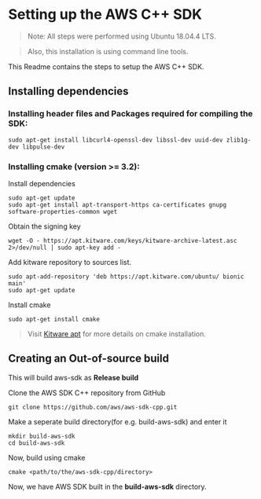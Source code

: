 # Setting up the AWS C++ SDK

> Note: All steps were performed using Ubuntu 18.04.4 LTS.

> Also, this installation is using command line tools.

This Readme contains the steps to setup the AWS C++ SDK.

## Installing dependencies

### Installing header files and Packages required for compiling the SDK:

```
sudo apt-get install libcurl4-openssl-dev libssl-dev uuid-dev zlib1g-dev libpulse-dev
```

### Installing **cmake** (version >= 3.2):

Install dependencies

```
sudo apt-get update
sudo apt-get install apt-transport-https ca-certificates gnupg software-properties-common wget
```

Obtain the signing key

```
wget -O - https://apt.kitware.com/keys/kitware-archive-latest.asc 2>/dev/null | sudo apt-key add -
```

Add kitware repository to sources list.

```
sudo apt-add-repository 'deb https://apt.kitware.com/ubuntu/ bionic main'
sudo apt-get update
```

Install cmake

```
sudo apt-get install cmake
```

> Visit [Kitware apt](https://apt.kitware.com/) for more details on cmake installation.

## Creating an Out-of-source build

This will build aws-sdk as **Release build**

Clone the AWS SDK C++ repository from GitHub

```
git clone https://github.com/aws/aws-sdk-cpp.git
```

Make a seperate build directory(for e.g. build-aws-sdk) and enter it

```
mkdir build-aws-sdk
cd build-aws-sdk
```

Now, build using cmake

```
cmake <path/to/the/aws-sdk-cpp/directory>
```

Now, we have AWS SDK built in the **build-aws-sdk** directory.
